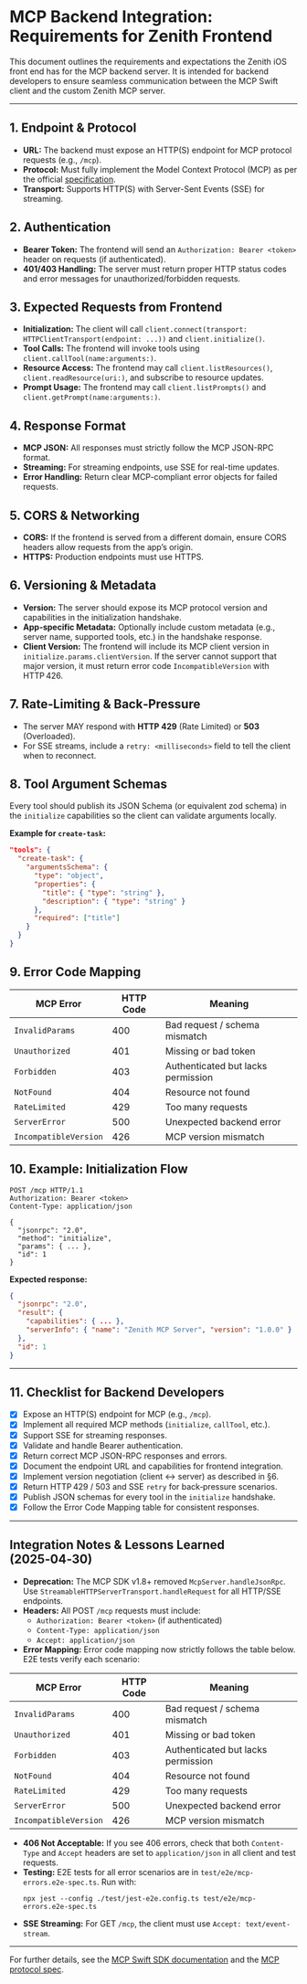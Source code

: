 # MCP Backend Integration: Requirements for Zenith Frontend

This document outlines the requirements and expectations the Zenith iOS front end has for the MCP backend server. It is intended for backend developers to ensure seamless communication between the MCP Swift client and the custom Zenith MCP server.

---

## 1. Endpoint & Protocol

- **URL:** The backend must expose an HTTP(S) endpoint for MCP protocol requests (e.g., `/mcp`).
- **Protocol:** Must fully implement the Model Context Protocol (MCP) as per the official [specification](https://modelcontextprotocol.info/docs/quickstart/client/).
- **Transport:** Supports HTTP(S) with Server-Sent Events (SSE) for streaming.

## 2. Authentication

- **Bearer Token:** The frontend will send an `Authorization: Bearer <token>` header on requests (if authenticated).
- **401/403 Handling:** The server must return proper HTTP status codes and error messages for unauthorized/forbidden requests.

## 3. Expected Requests from Frontend

- **Initialization:** The client will call `client.connect(transport: HTTPClientTransport(endpoint: ...))` and `client.initialize()`.
- **Tool Calls:** The frontend will invoke tools using `client.callTool(name:arguments:)`.
- **Resource Access:** The frontend may call `client.listResources()`, `client.readResource(uri:)`, and subscribe to resource updates.
- **Prompt Usage:** The frontend may call `client.listPrompts()` and `client.getPrompt(name:arguments:)`.

## 4. Response Format

- **MCP JSON:** All responses must strictly follow the MCP JSON-RPC format.
- **Streaming:** For streaming endpoints, use SSE for real-time updates.
- **Error Handling:** Return clear MCP-compliant error objects for failed requests.

## 5. CORS & Networking

- **CORS:** If the frontend is served from a different domain, ensure CORS headers allow requests from the app’s origin.
- **HTTPS:** Production endpoints must use HTTPS.

## 6. Versioning & Metadata

- **Version:** The server should expose its MCP protocol version and capabilities in the initialization handshake.
- **App-specific Metadata:** Optionally include custom metadata (e.g., server name, supported tools, etc.) in the handshake response.
- **Client Version:** The frontend will include its MCP client version in `initialize.params.clientVersion`. If the server cannot support that major version, it must return error code `IncompatibleVersion` with HTTP 426.

## 7. Rate‑Limiting & Back‑Pressure

- The server MAY respond with **HTTP 429** (Rate Limited) or **503** (Overloaded).
- For SSE streams, include a `retry: <milliseconds>` field to tell the client when to reconnect.

## 8. Tool Argument Schemas

Every tool should publish its JSON Schema (or equivalent zod schema) in the `initialize` capabilities so the client can validate arguments locally.

**Example for `create-task`:**

```json
"tools": {
  "create-task": {
    "argumentsSchema": {
      "type": "object",
      "properties": {
        "title": { "type": "string" },
        "description": { "type": "string" }
      },
      "required": ["title"]
    }
  }
}
```

## 9. Error Code Mapping

| MCP Error             | HTTP Code | Meaning                            |
| --------------------- | --------- | ---------------------------------- |
| `InvalidParams`       | 400       | Bad request / schema mismatch      |
| `Unauthorized`        | 401       | Missing or bad token               |
| `Forbidden`           | 403       | Authenticated but lacks permission |
| `NotFound`            | 404       | Resource not found                 |
| `RateLimited`         | 429       | Too many requests                  |
| `ServerError`         | 500       | Unexpected backend error           |
| `IncompatibleVersion` | 426       | MCP version mismatch               |

## 10. Example: Initialization Flow

```http
POST /mcp HTTP/1.1
Authorization: Bearer <token>
Content-Type: application/json

{
  "jsonrpc": "2.0",
  "method": "initialize",
  "params": { ... },
  "id": 1
}
```

**Expected response:**

```json
{
  "jsonrpc": "2.0",
  "result": {
    "capabilities": { ... },
    "serverInfo": { "name": "Zenith MCP Server", "version": "1.0.0" }
  },
  "id": 1
}
```

---

## 11. Checklist for Backend Developers

- [x] Expose an HTTP(S) endpoint for MCP (e.g., `/mcp`).
- [x] Implement all required MCP methods (`initialize`, `callTool`, etc.).
- [x] Support SSE for streaming responses.
- [x] Validate and handle Bearer authentication.
- [x] Return correct MCP JSON-RPC responses and errors.
- [x] Document the endpoint URL and capabilities for frontend integration.
- [x] Implement version negotiation (client ↔ server) as described in §6.
- [x] Return HTTP 429 / 503 and SSE `retry` for back‑pressure scenarios.
- [x] Publish JSON schemas for every tool in the `initialize` handshake.
- [x] Follow the Error Code Mapping table for consistent responses.

---

## Integration Notes & Lessons Learned (2025‑04‑30)

- **Deprecation:** The MCP SDK v1.8+ removed `McpServer.handleJsonRpc`. Use `StreamableHTTPServerTransport.handleRequest` for all HTTP/SSE endpoints.
- **Headers:** All POST `/mcp` requests must include:
  - `Authorization: Bearer <token>` (if authenticated)
  - `Content-Type: application/json`
  - `Accept: application/json`
- **Error Mapping:** Error code mapping now strictly follows the table below. E2E tests verify each scenario:

| MCP Error             | HTTP Code | Meaning                            |
| --------------------- | --------- | ---------------------------------- |
| `InvalidParams`       | 400       | Bad request / schema mismatch      |
| `Unauthorized`        | 401       | Missing or bad token               |
| `Forbidden`           | 403       | Authenticated but lacks permission |
| `NotFound`            | 404       | Resource not found                 |
| `RateLimited`         | 429       | Too many requests                  |
| `ServerError`         | 500       | Unexpected backend error           |
| `IncompatibleVersion` | 426       | MCP version mismatch               |

- **406 Not Acceptable:** If you see 406 errors, check that both `Content-Type` and `Accept` headers are set to `application/json` in all client and test requests.
- **Testing:** E2E tests for all error scenarios are in `test/e2e/mcp-errors.e2e-spec.ts`. Run with:
  ```
  npx jest --config ./test/jest-e2e.config.ts test/e2e/mcp-errors.e2e-spec.ts
  ```
- **SSE Streaming:** For GET `/mcp`, the client must use `Accept: text/event-stream`.

---

For further details, see the [MCP Swift SDK documentation](https://github.com/modelcontextprotocol/swift-sdk) and the [MCP protocol spec](https://modelcontextprotocol.info/docs/quickstart/client/).
